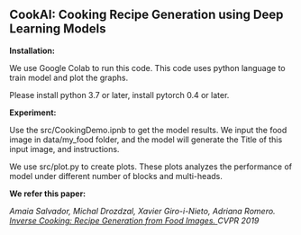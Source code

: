 ## CookAI: Cooking Recipe Generation using Deep Learning Models

**Installation:**

We use Google Colab to run this code. This code uses python language to train model and plot the graphs.

Please install python 3.7 or later, install pytorch 0.4 or later.



**Experiment:**

Use the src/CookingDemo.ipnb to get the model results. We input the food image in data/my_food folder, and the model will generate the Title of this input image, and instructions.

We use src/plot.py to create plots. These plots analyzes the performance of model under different number of blocks and multi-heads.

**We refer this paper:**

*Amaia Salvador, Michal Drozdzal, Xavier Giro-i-Nieto, Adriana Romero.
[Inverse Cooking: Recipe Generation from Food Images. ](https://arxiv.org/abs/1812.06164)
CVPR 2019*


